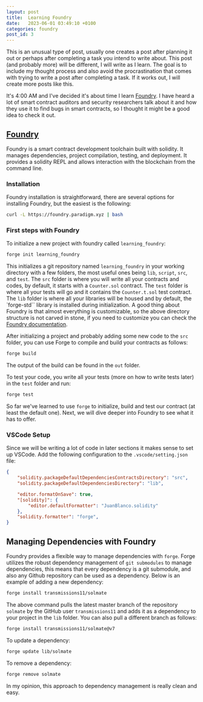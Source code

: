 ```yaml
---
layout: post
title:  Learning Foundry
date:   2023-06-01 03:49:10 +0100
categories: foundry
post_id: 3
---
```


This is an unusual type of post, usually one creates a post after planning it out or perhaps after completing a task you intend to write about. This post (and probably more) will be different, I will write as I learn. The goal is to include my thought process and also avoid the procrastination that comes with trying to write a post after completing a task. If it works out, I will create more posts like this.

It's 4:00 AM and I've decided it's about time I learn [Foundry](https://github.com/foundry-rs/foundry). I have heard a lot of smart contract auditors and security researchers talk about it and how they use it to find bugs in smart contracts, so I thought it might be a good idea to check it out.

## [Foundry](https://book.getfoundry.sh/)

Foundry is a smart contract development toolchain built with solidity. It manages dependencies, project compilation, testing, and deployment. It provides a solidity REPL and allows interaction with the blockchain from the command line.

### Installation

Foundry installation is straightforward, there are several options for installing Foundry, but the easiest is the following:

```bash
curl -L https://foundry.paradigm.xyz | bash
```

### First steps with Foundry

To initialize a new project with foundry called `learning_foundry`:

```bash
forge init learning_foundry
```

This initializes a git repository named `learning_foundry` in your working directory with a few folders, the most useful ones being `lib`, `script`, `src`, and `test`. The `src` folder is where you will write all your contracts and codes, by default, it starts with a `Counter.sol` contract. The `test` folder is where all your tests will go and it contains the `Counter.t.sol` test contract. The `lib` folder is where all your libraries will be housed and by default, the `forge-std`` library is installed during initialization. A good thing about Foundry is that almost everything is customizable, so the above directory structure is not carved in stone, if you need to customize you can check the [Foundry documentation](https://book.getfoundry.sh/).

After initializing a project and probably adding some new code to the `src` folder, you can use Forge to compile and build your contracts as follows:

```bash
forge build
```

The output of the build can be found in the `out` folder.

To test your code, you write all your tests (more on how to write tests later) in the `test` folder and run:

```bash
forge test
```

So far we've learned to use `forge` to initialize, build and test our contract (at least the default one). Next, we will dive deeper into Foundry to see what it has to offer.

### VSCode Setup

Since we will be writing a lot of code in later sections it makes sense to set up VSCode. Add the following configuration to the `.vscode/setting.json` file:

```json
{
    "solidity.packageDefaultDependenciesContractsDirectory": "src",
    "solidity.packageDefaultDependenciesDirectory": "lib",

    "editor.formatOnSave": true,
    "[solidity]": {
        "editor.defaultFormatter": "JuanBlanco.solidity"
    },
    "solidity.formatter": "forge",
}
```

## Managing Dependencies with Foundry

Foundry provides a flexible way to manage dependencies with `forge`. Forge utilizes the robust dependency management of `git submodules` to manage dependencies, this means that every dependency is a git submodule, and also any Github repository can be used as a dependency. Below is an example of adding a new dependency:

```bash
forge install transmissions11/solmate
```

The above command pulls the latest master branch of the repository `solmate` by the GitHub user `transmissions11` and adds it as a dependency to your project in the `lib` folder. You can also pull a different branch as follows:

```bash
forge install transmissions11/solmate@v7
```

To update a dependency:

```bash
forge update lib/solmate
```

To remove a dependency:

```bash
forge remove solmate
```

In my opinion, this approach to dependency management is really clean and easy.
